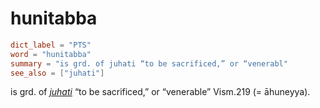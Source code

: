 # hunitabba

``` toml
dict_label = "PTS"
word = "hunitabba"
summary = "is grd. of juhati “to be sacrificed,” or “venerabl"
see_also = ["juhati"]
```

is grd. of *[juhati](juhati.md)* “to be sacrificed,” or “venerable” Vism.219 (= āhuneyya).

